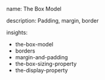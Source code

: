name: The Box Model

description: Padding, margin, border

insights:

- the-box-model
- borders
- margin-and-padding
- the-box-sizing-property
- the-display-property
